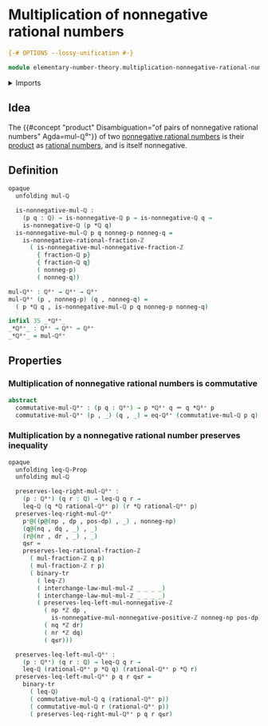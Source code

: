 # Multiplication of nonnegative rational numbers

```agda
{-# OPTIONS --lossy-unification #-}

module elementary-number-theory.multiplication-nonnegative-rational-numbers where
```

<details><summary>Imports</summary>

```agda
open import elementary-number-theory.inequality-integers
open import elementary-number-theory.inequality-rational-numbers
open import elementary-number-theory.multiplication-integer-fractions
open import elementary-number-theory.multiplication-integers
open import elementary-number-theory.multiplication-positive-and-negative-integers
open import elementary-number-theory.multiplication-rational-numbers
open import elementary-number-theory.nonnegative-integer-fractions
open import elementary-number-theory.nonnegative-rational-numbers
open import elementary-number-theory.rational-numbers

open import foundation.binary-transport
open import foundation.dependent-pair-types
open import foundation.identity-types
```

</details>

## Idea

The {{#concept "product" Disambiguation="of pairs of nonnegative rational numbers" Agda=mul-ℚ⁰⁺}} of two
[nonnegative rational numbers](elementary-number-theory.nonnegative-rational-numbers.md)
is their [product](elementary-number-theory.multiplication-rational-numbers.md)
as [rational numbers](elementary-number-theory.rational-numbers.md), and is
itself nonnegative.

## Definition

```agda
opaque
  unfolding mul-ℚ

  is-nonnegative-mul-ℚ :
    (p q : ℚ) → is-nonnegative-ℚ p → is-nonnegative-ℚ q →
    is-nonnegative-ℚ (p *ℚ q)
  is-nonnegative-mul-ℚ p q nonneg-p nonneg-q =
    is-nonnegative-rational-fraction-ℤ
      ( is-nonnegative-mul-nonnegative-fraction-ℤ
        { fraction-ℚ p}
        { fraction-ℚ q}
        ( nonneg-p)
        ( nonneg-q))

mul-ℚ⁰⁺ : ℚ⁰⁺ → ℚ⁰⁺ → ℚ⁰⁺
mul-ℚ⁰⁺ (p , nonneg-p) (q , nonneg-q) =
  ( p *ℚ q , is-nonnegative-mul-ℚ p q nonneg-p nonneg-q)

infixl 35 _*ℚ⁰⁺_
_*ℚ⁰⁺_ : ℚ⁰⁺ → ℚ⁰⁺ → ℚ⁰⁺
_*ℚ⁰⁺_ = mul-ℚ⁰⁺
```

## Properties

### Multiplication of nonnegative rational numbers is commutative

```agda
abstract
  commutative-mul-ℚ⁰⁺ : (p q : ℚ⁰⁺) → p *ℚ⁰⁺ q ＝ q *ℚ⁰⁺ p
  commutative-mul-ℚ⁰⁺ (p , _) (q , _) = eq-ℚ⁰⁺ (commutative-mul-ℚ p q)
```

### Multiplication by a nonnegative rational number preserves inequality

```agda
opaque
  unfolding leq-ℚ-Prop
  unfolding mul-ℚ

  preserves-leq-right-mul-ℚ⁰⁺ :
    (p : ℚ⁰⁺) (q r : ℚ) → leq-ℚ q r →
    leq-ℚ (q *ℚ rational-ℚ⁰⁺ p) (r *ℚ rational-ℚ⁰⁺ p)
  preserves-leq-right-mul-ℚ⁰⁺
    p⁺@((p@(np , dp , pos-dp) , _) , nonneg-np)
    (q@(nq , dq , _) , _)
    (r@(nr , dr , _) , _)
    q≤r =
    preserves-leq-rational-fraction-ℤ
      ( mul-fraction-ℤ q p)
      ( mul-fraction-ℤ r p)
      ( binary-tr
        ( leq-ℤ)
        ( interchange-law-mul-mul-ℤ _ _ _ _)
        ( interchange-law-mul-mul-ℤ _ _ _ _)
        ( preserves-leq-left-mul-nonnegative-ℤ
          ( np *ℤ dp ,
            is-nonnegative-mul-nonnegative-positive-ℤ nonneg-np pos-dp)
          ( nq *ℤ dr)
          ( nr *ℤ dq)
          ( q≤r)))

  preserves-leq-left-mul-ℚ⁰⁺ :
    (p : ℚ⁰⁺) (q r : ℚ) → leq-ℚ q r →
    leq-ℚ (rational-ℚ⁰⁺ p *ℚ q) (rational-ℚ⁰⁺ p *ℚ r)
  preserves-leq-left-mul-ℚ⁰⁺ p q r q≤r =
    binary-tr
      ( leq-ℚ)
      ( commutative-mul-ℚ q (rational-ℚ⁰⁺ p))
      ( commutative-mul-ℚ r (rational-ℚ⁰⁺ p))
      ( preserves-leq-right-mul-ℚ⁰⁺ p q r q≤r)
```
